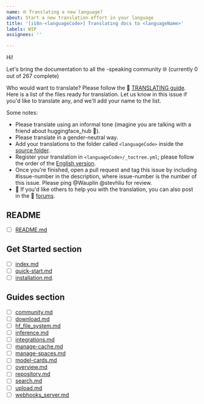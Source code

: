 ```yaml
---
name: 🌐 Translating a new language?
about: Start a new translation effort in your language
title: '[i18n-<languageCode>] Translating docs to <languageName>'
labels: WIP
assignees: ''

---
```


<!--
Note: Please search to see if an issue already exists for the language you are trying to translate.
-->

Hi!

Let's bring the documentation to all the <languageName>-speaking community 🌐 (currently 0 out of 267 complete)

Who would want to translate? Please follow the 🤗 [TRANSLATING guide](https://github.com/huggingface/huggingface_hub/blob/main/docs/TRANSLATING.md). Here is a list of the files ready for translation. Let us know in this issue if you'd like to translate any, and we'll add your name to the list.

Some notes:

* Please translate using an informal tone (imagine you are talking with a friend about huggingface_hub 🤗).
* Please translate in a gender-neutral way.
* Add your translations to the folder called `<languageCode>` inside the [source folder](https://github.com/huggingface/huggingface_hub/tree/main/docs/source).
* Register your translation in `<languageCode>/_toctree.yml`; please follow the order of the [English version](https://github.com/huggingface/huggingface_hub/blob/main/docs/source/en/_toctree.yml).
* Once you're finished, open a pull request and tag this issue by including #issue-number in the description, where issue-number is the number of this issue. Please ping @Wauplin @stevhliu for review.
* 🙋 If you'd like others to help you with the translation, you can also post in the 🤗 [forums](https://discuss.huggingface.co/).

## README

- [ ] [README.md](https://github.com/huggingface/huggingface_hub/blob/main/README.md)

## Get Started section

- [ ] [index.md](https://github.com/huggingface/huggingface_hub/blob/main/docs/source/en/index.md)
- [ ] [quick-start.md](https://github.com/huggingface/huggingface_hub/blob/main/docs/source/en/quick-start.md)
- [ ] [installation.md](https://github.com/huggingface/huggingface_hub/blob/main/docs/source/en/installation.md).

## Guides section
- [ ]  [community.md](https://github.com/huggingface/huggingface_hub/blob/main/docs/source/en/guides/community.md)
- [ ]  [download.md](https://github.com/huggingface/huggingface_hub/blob/master/docs/source/guides/download.md)
- [ ]  [hf_file_system.md](https://github.com/huggingface/huggingface_hub/blob/main/docs/source/en/guides/hf_file_system.md)
- [ ]  [inference.md](https://github.com/huggingface/huggingface_hub/blob/main/docs/source/en/guides/inference.md)
- [ ]  [integrations.md](https://github.com/huggingface/huggingface_hub/blob/main/docs/source/en/guides/integrations.md)
- [ ]  [manage-cache.md](https://github.com/huggingface/huggingface_hub/blob/main/docs/source/en/guides/manage-cache.md)
- [ ]  [manage-spaces.md](https://github.com/huggingface/huggingface_hub/blob/main/docs/source/en/guides/manage-spaces.md)
- [ ]  [model-cards.md](https://github.com/huggingface/huggingface_hub/blob/main/docs/source/en/guides/model-cards.md)
- [ ]  [overview.md](https://github.com/huggingface/huggingface_hub/blob/main/docs/source/en/guides/overview.md)
- [ ]  [repository.md](https://github.com/huggingface/huggingface_hub/blob/main/docs/source/en/guides/repository.md)
- [ ]  [search.md](https://github.com/huggingface/huggingface_hub/blob/main/docs/source/en/guides/search.md)
- [ ]  [upload.md](https://github.com/huggingface/huggingface_hub/blob/main/docs/source/en/guides/upload.md)
- [ ]  [webhooks_server.md](https://github.com/huggingface/huggingface_hub/blob/main/docs/source/en/guides/webhooks_server.md)

<!--
Keep on adding more as you go 🔥
-->